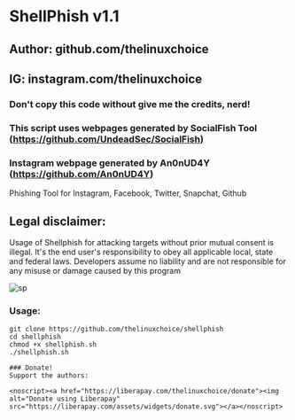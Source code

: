 # ShellPhish v1.1
## Author: github.com/thelinuxchoice
## IG: instagram.com/thelinuxchoice
### Don't copy this code without give me the credits, nerd! 
### This script uses webpages generated by SocialFish Tool (https://github.com/UndeadSec/SocialFish)
### Instagram webpage generated by An0nUD4Y (https://github.com/An0nUD4Y)

Phishing Tool for Instagram, Facebook, Twitter, Snapchat, Github

## Legal disclaimer:
Usage of Shellphish for attacking targets without prior mutual consent is illegal. It's the end user's responsibility to obey all applicable local, state and federal laws. Developers assume no liability and are not responsible for any misuse or damage caused by this program 

![sp](https://user-images.githubusercontent.com/34893261/41802023-87f47086-7654-11e8-8d16-8c2fb194687e.png)

### Usage:
```
git clone https://github.com/thelinuxchoice/shellphish
cd shellphish
chmod +x shellphish.sh
./shellphish.sh

### Donate!
Support the authors:

<noscript><a href="https://liberapay.com/thelinuxchoice/donate"><img alt="Donate using Liberapay" src="https://liberapay.com/assets/widgets/donate.svg"></a></noscript>
